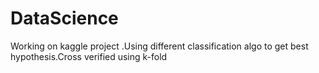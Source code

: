 # DataScience
Working on kaggle project .Using different classification algo to get best hypothesis.Cross verified using k-fold
